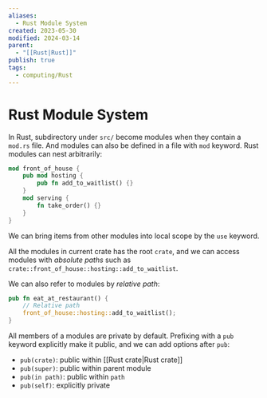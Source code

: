 ```yaml
---
aliases:
  - Rust Module System
created: 2023-05-30
modified: 2024-03-14
parent:
  - "[[Rust|Rust]]"
publish: true
tags:
  - computing/Rust
---
```


# Rust Module System

In Rust, subdirectory under `src/` become modules when they contain a `mod.rs` file. And modules can also be defined in a file with `mod` keyword. Rust modules can nest arbitrarily:
```rust
mod front_of_house {
    pub mod hosting {
        pub fn add_to_waitlist() {}
    }
    mod serving {
        fn take_order() {}
    }
}
```

We can bring items from other modules into local scope by the `use` keyword.

All the modules in current crate has the root `crate`, and we can access modules with *absolute paths* such as `crate::front_of_house::hosting::add_to_waitlist`.

We can also refer to modules by *relative path*:
```rust
pub fn eat_at_restaurant() {
    // Relative path
    front_of_house::hosting::add_to_waitlist();
}
```

All members of a modules are private by default. Prefixing with a `pub` keyword explicitly make it public, and we can add options after `pub`:
- `pub(crate)`: public within [[Rust crate|Rust crate]]
- `pub(super)`: public within parent module
- `pub(in path)`: public within `path`
- `pub(self)`: explicitly private